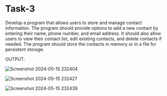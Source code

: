 # Task-3
Develop a program that allows users to
store and manage contact information.
The program should provide options to
add a new contact by entering their name,
phone number, and email address. It
should also allow users to view their
contact list, edit existing contacts, and
delete contacts if needed. The program
should store the contacts in memory or in
a file for persistent storage.

OUTPUT:

![Screenshot 2024-05-15 232404](https://github.com/Vyxxhu/Task-3/assets/149455773/ae912765-55ed-4db0-9b5f-4bd3f8e714b5)

![Screenshot 2024-05-15 232427](https://github.com/Vyxxhu/Task-3/assets/149455773/f9f8a8c6-191e-4b34-844f-99dbbe4e4bd5)

![Screenshot 2024-05-15 232439](https://github.com/Vyxxhu/Task-3/assets/149455773/ea1984af-bed0-43c3-b42e-e61881b79e1a)
